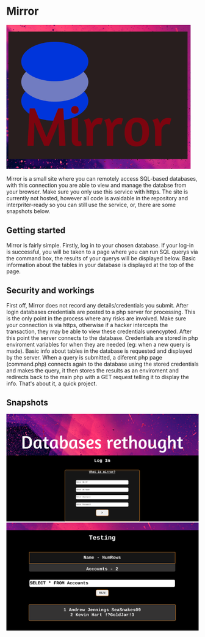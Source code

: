 # Mirror

![Image](https://github.com/HamishHamiltonSmith/Mirror/blob/main/examples/Screenshot%202022-08-24%2020.56.55.png)

Mirror is a small site where you can remotely access SQL-based databases, with this connection you are able to view and manage the databse from your browser. Make sure you only use this service with https. The site is currently not hosted, however all code is avaidable in the repository and interpriter-ready so you can still use the service, or, there are some snapshots below.

## Getting started

Mirror is fairly simple. Firstly, log in to your chosen database. If your log-in is successful, you will be taken to a page where you can run SQL querys via the command box, the results of your querys will be displayed below. Basic information about the tables in your database is displayed at the top of the page. 

## Security and workings

First off, Mirror does not record any details/credentials you submit. After login databases credentials are posted to a php server for processing. This is the only point in the process where any risks are involved. Make sure your connection is via https, otherwise if a hacker intercepts the transaction, they may be able to view these credentials unencypted. After this point the server connects to the database. Credentials are stored in php enviroment variables for when they are needed (eg: when a new query is made). Basic info about tables in the database is requested and displayed by the server. When a query is submitted, a diferent php page (command.php) connects again to the database using the stored credentials and makes the query, it then stores the results as an enviroment and redirects back to the main php with a GET request telling it to display the info. That's about it, a quick project.

## Snapshots

![Image](https://github.com/HamishHamiltonSmith/Mirror/blob/main/examples/Screenshot%202022-08-24%2020.59.35.png)
![Image](https://github.com/HamishHamiltonSmith/Mirror/blob/main/examples/Screenshot%202022-08-24%2021.04.28.png)
